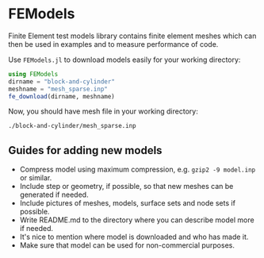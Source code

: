 # FEModels

Finite Element test models library contains finite element meshes which can
then be used in examples and to measure performance of code.

Use `FEModels.jl` to download models easily for your working directory:
```julia
using FEModels
dirname = "block-and-cylinder"
meshname = "mesh_sparse.inp"
fe_download(dirname, meshname)
```

Now, you should have mesh file in your working directory:

    ./block-and-cylinder/mesh_sparse.inp

## Guides for adding new models

- Compress model using maximum compression, e.g. `gzip2 -9 model.inp` or similar.
- Include step or geometry, if possible, so that new meshes can be generated if needed.
- Include pictures of meshes, models, surface sets and node sets if possible.
- Write README.md to the directory where you can describe model more if needed.
- It's nice to mention where model is downloaded and who has made it.
- Make sure that model can be used for non-commercial purposes.
